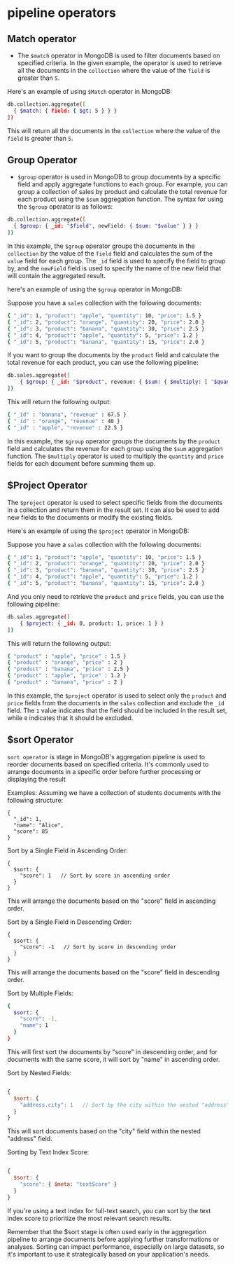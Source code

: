 # pipeline operators

## **Match operator**

- The `$match` operator in MongoDB is used to filter documents based on specified criteria. In the given example, the operator is used to retrieve all the documents in the `collection` where the value of the `field` is greater than `5`.

Here's an example of using `$Match` operator in MongoDB:

```bash
db.collection.aggregate([
  { $match: { field: { $gt: 5 } } }
])

```

This will return all the documents in the `collection` where the value of the `field` is greater than `5`.

## ************Group Operator************

- `$group` operator is used in MongoDB to group documents by a specific field and apply aggregate functions to each group. For example, you can group a collection of sales by product and calculate the total revenue for each product using the `$sum` aggregation function. The syntax for using the `$group` operator is as follows:

```bash
db.collection.aggregate([
  { $group: { _id: "$field", newField: { $sum: "$value" } } }
])

```

In this example, the `$group` operator groups the documents in the `collection` by the value of the `field` field and calculates the sum of the `value` field for each group. The `_id` field is used to specify the field to group by, and the `newField` field is used to specify the name of the new field that will contain the aggregated result.

 here's an example of using the `$group` operator in MongoDB:

Suppose you have a `sales` collection with the following documents:

```bash
{ "_id": 1, "product": "apple", "quantity": 10, "price": 1.5 }
{ "_id": 2, "product": "orange", "quantity": 20, "price": 2.0 }
{ "_id": 3, "product": "banana", "quantity": 30, "price": 2.5 }
{ "_id": 4, "product": "apple", "quantity": 5, "price": 1.2 }
{ "_id": 5, "product": "banana", "quantity": 15, "price": 2.0 }

```

If you want to group the documents by the `product` field and calculate the total revenue for each product, you can use the following pipeline:

```bash
db.sales.aggregate([
    { $group: { _id: "$product", revenue: { $sum: { $multiply: [ "$quantity", "$price" ] } } } }
])

```

This will return the following output:

```bash
{ "_id" : "banana", "revenue" : 67.5 }
{ "_id" : "orange", "revenue" : 40 }
{ "_id" : "apple", "revenue" : 22.5 }

```

In this example, the `$group` operator groups the documents by the `product` field and calculates the revenue for each group using the `$sum` aggregation function. The `$multiply` operator is used to multiply the `quantity` and `price` fields for each document before summing them up.

## $Project Operator

The `$project` operator is used to select specific fields from the documents in a collection and return them in the result set. It can also be used to add new fields to the documents or modify the existing fields.

Here's an example of using the `$project` operator in MongoDB:

Suppose you have a `sales` collection with the following documents:

```bash
{ "_id": 1, "product": "apple", "quantity": 10, "price": 1.5 }
{ "_id": 2, "product": "orange", "quantity": 20, "price": 2.0 }
{ "_id": 3, "product": "banana", "quantity": 30, "price": 2.5 }
{ "_id": 4, "product": "apple", "quantity": 5, "price": 1.2 }
{ "_id": 5, "product": "banana", "quantity": 15, "price": 2.0 }

```

And you only need to retrieve the `product` and `price` fields, you can use the following pipeline:

```bash
db.sales.aggregate([
    { $project: { _id: 0, product: 1, price: 1 } }
])

```

This will return the following output:

```bash
{ "product" : "apple", "price" : 1.5 }
{ "product" : "orange", "price" : 2 }
{ "product" : "banana", "price" : 2.5 }
{ "product" : "apple", "price" : 1.2 }
{ "product" : "banana", "price" : 2 }

```

In this example, the `$project` operator is used to select only the `product` and `price` fields from the documents in the `sales` collection and exclude the `_id` field. The `1` value indicates that the field should be included in the result set, while `0` indicates that it should be excluded.

## $sort Operator

`sort operator` is stage in MongoDB's aggregation pipeline is used to reorder documents based on specified criteria. It's commonly used to arrange documents in a specific order before further processing or displaying the result

Examples:
Assuming we have a collection of students documents with the following structure:

```
{
  "_id": 1,
  "name": "Alice",
  "score": 85
}
```
Sort by a Single Field in Ascending Order:

```
{
  $sort: {
    "score": 1   // Sort by score in ascending order
  }
}
```
This will arrange the documents based on the "score" field in ascending order.

Sort by a Single Field in Descending Order:

```
{
  $sort: {
    "score": -1   // Sort by score in descending order
  }
}
```
This will arrange the documents based on the "score" field in descending order.

Sort by Multiple Fields:

``` bash
{
  $sort: {
    "score": -1,  
    "name": 1       
  }
}
```
This will first sort the documents by "score" in descending order, and for documents with the same score, it will sort by "name" in ascending order.

Sort by Nested Fields:

```javaScript

{
  $sort: {
    "address.city": 1   // Sort by the city within the nested "address" field
  }
}

``` 
This will sort documents based on the "city" field within the nested "address" field.

Sorting by Text Index Score:

``` javaScript

{
  $sort: {
    "score": { $meta: "textScore" }
  }
} 
```
If you're using a text index for full-text search, you can sort by the text index score to prioritize the most relevant search results.

Remember that the $sort stage is often used early in the aggregation pipeline to arrange documents before applying further transformations or analyses. Sorting can impact performance, especially on large datasets, so it's important to use it strategically based on your application's needs.